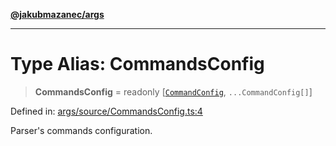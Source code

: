 [**@jakubmazanec/args**](../README.md)

---

# Type Alias: CommandsConfig

> **CommandsConfig** = readonly \[[`CommandConfig`](CommandConfig.md), `...CommandConfig[]`\]

Defined in:
[args/source/CommandsConfig.ts:4](https://github.com/jakubmazanec/tools/blob/c36a857a499e2c0c4f38fc4405cb987b357adf10/packages/args/source/CommandsConfig.ts#L4)

Parser's commands configuration.
